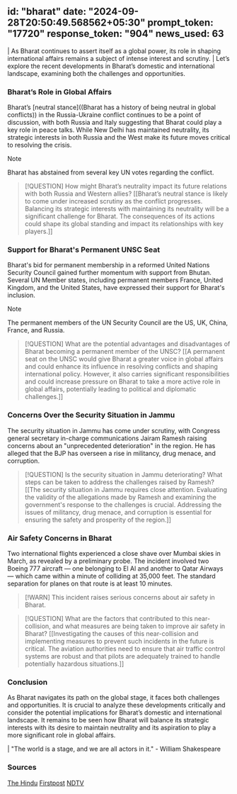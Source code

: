 
id: "bharat"
date: "2024-09-28T20:50:49.568562+05:30"
prompt_token: "17720"
response_token: "904"
news_used: 63
------
| As Bharat continues to assert itself as a global power, its role in shaping international affairs remains a subject of intense interest and scrutiny.
| Let’s explore the recent developments in Bharat’s domestic and international landscape, examining both the challenges and opportunities.

### Bharat’s Role in Global Affairs

Bharat’s [neutral stance]((Bharat has a history of being neutral in global conflicts)) in the Russia-Ukraine conflict continues to be a point of discussion, with both Russia and Italy suggesting that Bharat could play a key role in peace talks. While New Delhi has maintained neutrality, its strategic interests in both Russia and the West make its future moves critical to resolving the crisis.

> [!NOTE]
> Bharat has abstained from several key UN votes regarding the conflict.

> [!QUESTION]
> How might Bharat’s neutrality impact its future relations with both Russia and
> Western allies? [[Bharat’s neutral stance is likely to come under increased scrutiny as the conflict progresses. Balancing its strategic interests with maintaining its neutrality will be a significant challenge for Bharat.  The consequences of its actions could shape its global standing and impact its relationships with key players.]]

### Support for Bharat's Permanent UNSC Seat

Bharat's bid for permanent membership in a reformed United Nations Security Council gained further momentum with support from Bhutan. Several UN Member states, including permanent members France, United Kingdom, and the United States, have expressed their support for Bharat's inclusion. 

> [!NOTE]
> The permanent members of the UN Security Council are the US, UK, China, France, and Russia.

> [!QUESTION]
> What are the potential advantages and disadvantages of Bharat becoming a permanent member of the UNSC? [[A permanent seat on the UNSC would give Bharat a greater voice in global affairs and could enhance its influence in resolving conflicts and shaping international policy. However, it also carries significant responsibilities and could increase pressure on Bharat to take a more active role in global affairs, potentially leading to political and diplomatic challenges.]]

### Concerns Over the Security Situation in Jammu

The security situation in Jammu has come under scrutiny, with Congress general secretary in-charge communications Jairam Ramesh raising concerns about an "unprecedented deterioration" in the region. He has alleged that the BJP has overseen a rise in militancy, drug menace, and corruption. 

> [!QUESTION]
> Is the security situation in Jammu deteriorating? What steps can be taken to address the challenges raised by Ramesh? [[The security situation in Jammu requires close attention. Evaluating the validity of the allegations made by Ramesh and examining the government's response to the challenges is crucial. Addressing the issues of militancy, drug menace, and corruption is essential for ensuring the safety and prosperity of the region.]]

### Air Safety Concerns in Bharat

Two international flights experienced a close shave over Mumbai skies in March, as revealed by a preliminary probe.  The incident involved two Boeing 777 aircraft — one belonging to El Al and another to Qatar Airways — which came within a minute of colliding at 35,000 feet. The standard separation for planes on that route is at least 10 minutes.

> [!WARN]
> This incident raises serious concerns about air safety in Bharat.

> [!QUESTION]
> What are the factors that contributed to this near-collision, and what measures are being taken to improve air safety in Bharat? [[Investigating the causes of this near-collision and implementing measures to prevent such incidents in the future is critical. The aviation authorities need to ensure that air traffic control systems are robust and that pilots are adequately trained to handle potentially hazardous situations.]]

### Conclusion 

As Bharat navigates its path on the global stage, it faces both challenges and opportunities. It is crucial to analyze these developments critically and consider the potential implications for Bharat’s domestic and international landscape. It remains to be seen how Bharat will balance its strategic interests with its desire to maintain neutrality and its aspiration to play a more significant role in global affairs. 

| "The world is a stage, and we are all actors in it."  - William Shakespeare

### Sources

[The Hindu](https://www.thehindu.com/)
[Firstpost](https://www.firstpost.com/)
[NDTV](https://www.ndtv.com/)


